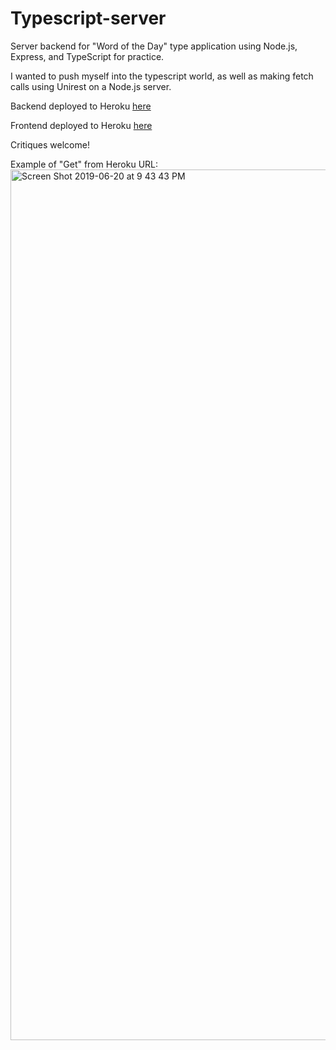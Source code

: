 # Typescript-server
Server backend for "Word of the Day" type application using Node.js, Express, and TypeScript for practice.

I wanted to push myself into the typescript world, as well as making fetch calls using Unirest on a Node.js server.

Backend deployed to Heroku [here](https://node-practice-be.herokuapp.com/ "Here")

Frontend deployed to Heroku [here](https://typescript-ex.herokuapp.com/ "Here")

Critiques welcome!

Example of "Get" from Heroku URL:
<img width="1393" alt="Screen Shot 2019-06-20 at 9 43 43 PM" src="https://user-images.githubusercontent.com/38082195/59896233-fbcdd100-93a4-11e9-9b71-a48bf0a151ee.png">





